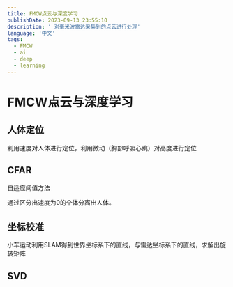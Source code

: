```yaml
---
title: FMCW点云与深度学习
publishDate: 2023-09-13 23:55:10
description: ' 对毫米波雷达采集到的点云进行处理'
language: '中文'
tags:
  - FMCW
  - ai
  - deep
  - learning
---
```


# FMCW点云与深度学习

## 人体定位

利用速度对人体进行定位，利用微动（胸部呼吸心跳）对高度进行定位

## CFAR

自适应阈值方法

通过区分出速度为0的个体分离出人体。

## 坐标校准

小车运动利用SLAM得到世界坐标系下的直线，与雷达坐标系下的直线，求解出旋转矩阵

## SVD
